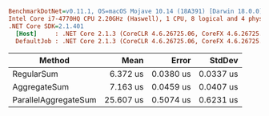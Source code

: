 ``` ini

BenchmarkDotNet=v0.11.1, OS=macOS Mojave 10.14 (18A391) [Darwin 18.0.0]
Intel Core i7-4770HQ CPU 2.20GHz (Haswell), 1 CPU, 8 logical and 4 physical cores
.NET Core SDK=2.1.401
  [Host]     : .NET Core 2.1.3 (CoreCLR 4.6.26725.06, CoreFX 4.6.26725.05), 64bit RyuJIT
  DefaultJob : .NET Core 2.1.3 (CoreCLR 4.6.26725.06, CoreFX 4.6.26725.05), 64bit RyuJIT


```
|               Method |      Mean |     Error |    StdDev |
|--------------------- |----------:|----------:|----------:|
|           RegularSum |  6.372 us | 0.0380 us | 0.0337 us |
|         AggregateSum |  7.163 us | 0.0459 us | 0.0407 us |
| ParallelAggregateSum | 25.607 us | 0.5074 us | 0.6231 us |

